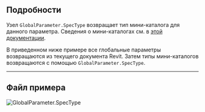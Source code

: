 ## Подробности
Узел `GlobalParameter.SpecType` возвращает тип мини-каталога для данного параметра. Сведения о мини-каталогах см. в [этой документации](https://help.autodesk.com/view/RVT/2025/RUS/?guid=Revit_API_Revit_API_Developers_Guide_Introduction_Application_and_Document_Units_html).

В приведенном ниже примере все глобальные параметры возвращаются из текущего документа Revit. Затем типы мини-каталогов возвращаются с помощью `GlobalParameter.SpecType`.
___
## Файл примера

![GlobalParameter.SpecType](./Revit.Elements.GlobalParameter.SpecType_img.jpg)
